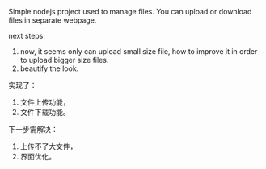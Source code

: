 Simple nodejs project used to manage files. You can upload or download files in separate webpage. 

next steps: 
1. now, it seems only can upload small size file, how to improve it in order to upload bigger size files. 
2. beautify the look.

实现了：
1. 文件上传功能，
2. 文件下载功能。

下一步需解决：
1. 上传不了大文件，
2. 界面优化。

